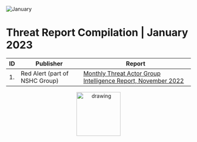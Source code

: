 ![January](https://github.com/jwennekers/2023-Threat-Report-Compilation/assets/136587455/e1d75c84-bb4b-49cc-af22-3aa0897e39b7)

# Threat Report Compilation | January 2023


| ID  | Publisher  | Report |
| ------------- | ------------- | ------------- |
|1.|Red Alert (part of NSHC Group)| [Monthly Threat Actor Group Intelligence Report, November 2022](https://redalert.nshc.net/2023/01/18/monthly-threat-actor-group-intelligence-report-november-2022-eng/)  |

<div align="center">
<img src="https://github.com/jwennekers/2023-Threat-Report-Compilation/assets/136587455/6061c6fd-330d-46e4-acdd-336c580fca4e" alt="drawing" width="120"/>
</div>
